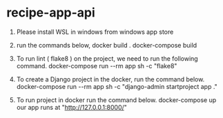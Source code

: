 # recipe-app-api

1. Please install WSL in windows from windows app store
2. run the commands below,
    docker build .
    docker-compose build
    
3. To run lint ( flake8 ) on the project, we need to run the following command.
    docker-compose run --rm app sh -c "flake8"
4. To create a Django project in the docker, run the command below.
    docker-compose run --rm app sh -c "django-admin startproject app ."
5. To run project in docker run the command below.
    docker-compose up
    our app runs at "http://127.0.0.1:8000/"